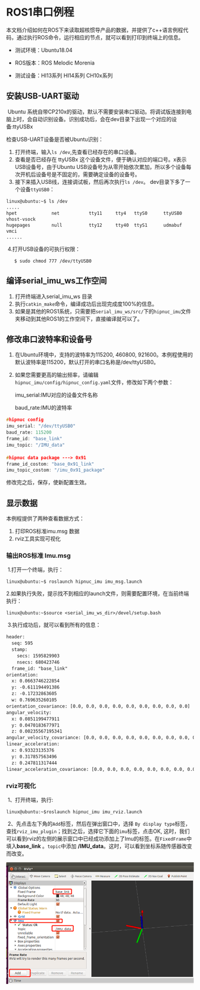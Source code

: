 # ROS1串口例程

​	本文档介绍如何在ROS下来读取超核惯导产品的数据，并提供了c++语言例程代码，通过执行ROS命令，运行相应的节点，就可以看到打印到终端上的信息。

* 测试环境：Ubuntu18.04   

* ROS版本：ROS Melodic Morenia

* 测试设备：HI13系列 HI14系列 CH10x系列

## 安装USB-UART驱动

​	Ubuntu 系统自带CP210x的驱动，默认不需要安装串口驱动。将调试版连接到电脑上时，会自动识别设备。识别成功后，会在dev目录下出现一个对应的设备:ttyUSBx

检查USB-UART设备是否被Ubuntu识别：

1. 打开终端，输入`ls /dev`,先查看已经存在的串口设备。
2. 查看是否已经存在  ttyUSBx 这个设备文件，便于确认对应的端口号。x表示USB设备号，由于Ubuntu USB设备号为从零开始依次累加，所以多个设备每次开机后设备号是不固定的，需要确定设备的设备号。
4. 接下来插入USB线，连接调试板，然后再次执行`ls /dev`。 dev目录下多了一个设备`ttyUSB0`：

```shell
linux@ubuntu:~$ ls /dev
.....
hpet             net           tty11     tty4   ttyS0      ttyUSB0    vhost-vsock
hugepages        null          tty12     tty40  ttyS1      udmabuf  vmci
......
```

​	4.打开USB设备的可执行权限：

```shell
   $ sudo chmod 777 /dev/ttyUSB0
```

##  编译serial_imu_ws工作空间

1. 打开终端进入serial_imu_ws 目录
2. 执行`catkin_make`命令，编译成功后出现完成度100%的信息。
3. 如果是其他的ROS1系统，只需要把`serial_imu_ws/src/`下的`hipnuc_imu`文件夹移动到其他ROS1的工作空间下，直接编译就可以了。

##  修改串口波特率和设备号

1. 在Ubuntu环境中，支持的波特率为115200, 460800, 921600。本例程使用的默认波特率是115200，默认打开的串口名称是/dev/ttyUSB0。	

2. 如果您需要更高的输出频率，请编辑`hipnuc_imu/config/hipnuc_config.yaml`文件，修改如下两个参数：

   imu_serial:IMU对应的设备文件名称

   baud_rate:IMU的波特率

```c
#hipnuc config
imu_serial: "/dev/ttyUSB0"
baud_rate: 115200
frame_id: "base_link"
imu_topic: "/IMU_data"

#hipnuc data package ---> 0x91 
frame_id_costom: "base_0x91_link"
imu_topic_costom: "/imu_0x91_package"
```

修改完之后，保存，使新配置生效。

## 显示数据
本例程提供了两种查看数据方式：

1. 打印ROS标准imu.msg 数据
2. rviz工具实现可视化

### 	输出ROS标准 Imu.msg

​	1.打开一个终端，执行：

```shell
linux@ubuntu:~$ roslaunch hipnuc_imu imu_msg.launch
```

​	2.如果执行失败，提示找不到相应的launch文件，则需要配置环境，在当前终端执行：

```shell
linux@ubuntu:~$source <serial_imu_ws_dir>/devel/setup.bash
```

​	3.执行成功后，就可以看到所有的信息：

```txt
header: 
  seq: 595
  stamp: 
    secs: 1595829903
    nsecs: 680423746
  frame_id: "base_link"
orientation: 
  x: 0.0663746222854
  y: -0.611194491386
  z: -0.17232863605
  w: 0.769635260105
orientation_covariance: [0.0, 0.0, 0.0, 0.0, 0.0, 0.0, 0.0, 0.0, 0.0]
angular_velocity: 
  x: 0.0851199477911
  y: 0.0470183677971
  z: 0.00235567195341
angular_velocity_covariance: [0.0, 0.0, 0.0, 0.0, 0.0, 0.0, 0.0, 0.0, 0.0]
linear_acceleration: 
  x: 0.93323135376
  y: 0.317857563496
  z: 0.247811317444
linear_acceleration_covariance: [0.0, 0.0, 0.0, 0.0, 0.0, 0.0, 0.0, 0.0, 0.0]

```

### rviz可视化

​	1、打开终端，执行:

```shell
linux@ubuntu:~$roslaunch hipnuc_imu imu_rviz.launch
```

​	2、先点击左下角的`Add`标签，然后在弹出窗口中，选择 `By display type`标签，查找`rviz_imu_plugin`；找到之后，选择它下面的`imu`标签，点击OK, 这时，我们可以看到rviz的左侧的展示窗口中已经成功添加上了Imu的标签。在`FixedFrame`中填入**base_link** 。`topic`中添加 **/IMU_data**。这时，可以看到坐标系随传感器改变而改变。

<img src="img/4.png">

